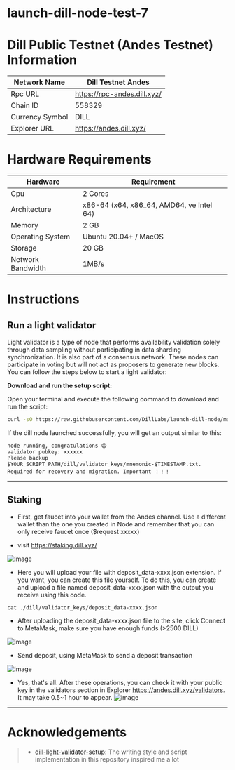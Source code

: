 # launch-dill-node-test-7

# Dill Public Testnet (Andes Testnet) Information
| Network Name     | Dill Testnet Andes |
| ------------- | ---------------- |
Rpc URL | https://rpc-andes.dill.xyz/
Chain ID | 558329
Currency Symbol | DILL
Explorer URL | https://andes.dill.xyz/

# Hardware Requirements
| Hardware | Requirement |
| ------------- | ---------------- |
Cpu | 2 Cores
Architecture | x86-64 (x64, x86_64, AMD64, ve Intel 64)
Memory | 2 GB
Operating System | Ubuntu 20.04+ / MacOS
Storage | 20 GB
Network Bandwidth | 1MB/s 

# Instructions

## Run a light validator
Light validator is a type of node that performs availability validation solely through data sampling without participating in data sharding synchronization. It is also part of a consensus network. These nodes can participate in voting but will not act as proposers to generate new blocks. You can follow the steps below to start a light validator:


**Download and run the setup script:**

Open your terminal and execute the following command to download and run the script:

   ```sh
   curl -sO https://raw.githubusercontent.com/DillLabs/launch-dill-node/main/launch_dill_node.sh  && chmod +x launch_dill_node.sh && ./launch_dill_node.sh
   ```

If the dill node launched successfully, you will get an output similar to this:

```
node running, congratulations 😄
validator pubkey: xxxxxx
Please backup $YOUR_SCRIPT_PATH/dill/validator_keys/mnemonic-$TIMESTAMP.txt. Required for recovery and migration. Important ！！！
```
------

## Staking
- First, get faucet into your wallet from the Andes channel. Use a different wallet than the one you created in Node and remember that you can only receive faucet once ($request xxxxx)

- visit https://staking.dill.xyz/

![image](./pics/staking_upload.png)

- Here you will upload your file with deposit_data-xxxx.json extension. If you want, you can create this file yourself. To do this, you can create and upload a file named deposit_data-xxxx.json with the output you receive using this code.
```
cat ./dill/validator_keys/deposit_data-xxxx.json
```

- After uploading the deposit_data-xxxx.json file to the site, click Connect to MetaMask, make sure you have enough funds (>2500 DILL)

![image](./pics/staking_connect_wallet.png)

- Send deposit, using MetaMask to send a deposit transaction

![image](./pics/staking_transaction.png)

- Yes, that's all. After these operations, you can check it with your public key in the validators section in Explorer https://andes.dill.xyz/validators. It may take 0.5~1 hour to appear.
![image](./pics/validator_search.png)

------

# Acknowledgements
>- [dill-light-validator-setup](https://github.com/99kartlos/dill-light-validator-setup):  The writing style and script implementation in this repository inspired me a lot
>
